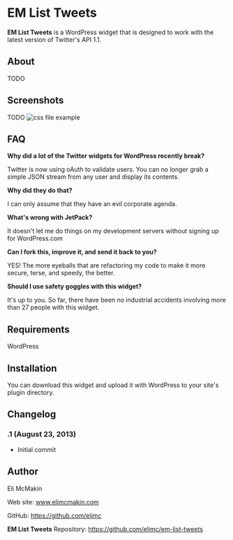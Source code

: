**EM List Tweets**
============

**EM List Tweets** is a WordPress widget that is designed to work with the latest version of Twitter's API 1.1.

About
-----

TODO

Screenshots
-----------

TODO
![css file example](https://raw.github.com/elimc/ZenburnX/master/images/css.png "CSS image")

FAQ
---

__Why did a lot of the Twitter widgets for WordPress recently break?__

Twitter is now using oAuth to validate users. You can no longer grab a simple JSON stream from any user and display its contents.

__Why did they do that?__

I can only assume that they have an evil corporate agenda.

__What's wrong with JetPack?__

It doesn't let me do things on my development servers without signing up for WordPress.com

__Can I fork this, improve it, and send it back to you?__

YES! The more eyeballs that are refactoring my code to make it more secure, terse, and speedy, the better.

__Should I use safety goggles with this widget?__

It's up to you. So far, there have been no industrial accidents involving more than 27 people with this widget.

Requirements
------------

WordPress

Installation
------------

You can download this widget and upload it with WordPress to your site's plugin directory.

Changelog
---------

### .1 (August 23, 2013)
* Initial commit

Author
------

Eli McMakin

Web site: www.elimcmakin.com

GitHub: https://github.com/elimc

**EM List Tweets** Repository: https://github.com/elimc/em-list-tweets